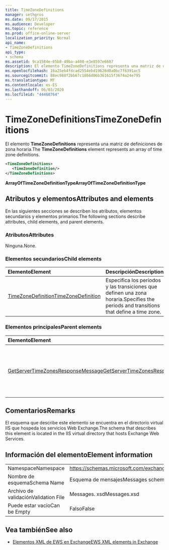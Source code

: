 ```yaml
---
title: TimeZoneDefinitions
manager: sethgros
ms.date: 09/17/2015
ms.audience: Developer
ms.topic: reference
ms.prod: office-online-server
localization_priority: Normal
api_name:
- TimeZoneDefinitions
api_type:
- schema
ms.assetid: 9ca1584e-65b8-49ba-a408-e3e8597e6607
description: El elemento TimeZoneDefinitions representa una matriz de definiciones de zona horaria.
ms.openlocfilehash: 16a25eb4fdcad2554ebd19626d0a0bc7f6391ac5
ms.sourcegitcommit: 88ec988f2bb67c1866d06b361615f3674a24e795
ms.translationtype: MT
ms.contentlocale: es-ES
ms.lasthandoff: 06/03/2020
ms.locfileid: "44468764"
---
```

# <a name="timezonedefinitions"></a><span data-ttu-id="cc2ed-103">TimeZoneDefinitions</span><span class="sxs-lookup"><span data-stu-id="cc2ed-103">TimeZoneDefinitions</span></span>

<span data-ttu-id="cc2ed-104">El elemento **TimeZoneDefinitions** representa una matriz de definiciones de zona horaria.</span><span class="sxs-lookup"><span data-stu-id="cc2ed-104">The **TimeZoneDefinitions** element represents an array of time zone definitions.</span></span> 
  
```XML
<TimeZoneDefinitions>
   <TimeZoneDefinition/>
</TimeZoneDefinitions>
```

 <span data-ttu-id="cc2ed-105">**ArrayOfTimeZoneDefinitionType**</span><span class="sxs-lookup"><span data-stu-id="cc2ed-105">**ArrayOfTimeZoneDefinitionType**</span></span>
## <a name="attributes-and-elements"></a><span data-ttu-id="cc2ed-106">Atributos y elementos</span><span class="sxs-lookup"><span data-stu-id="cc2ed-106">Attributes and elements</span></span>

<span data-ttu-id="cc2ed-107">En las siguientes secciones se describen los atributos, elementos secundarios y elementos primarios.</span><span class="sxs-lookup"><span data-stu-id="cc2ed-107">The following sections describe attributes, child elements, and parent elements.</span></span>
  
### <a name="attributes"></a><span data-ttu-id="cc2ed-108">Atributos</span><span class="sxs-lookup"><span data-stu-id="cc2ed-108">Attributes</span></span>

<span data-ttu-id="cc2ed-109">Ninguna.</span><span class="sxs-lookup"><span data-stu-id="cc2ed-109">None.</span></span>
  
### <a name="child-elements"></a><span data-ttu-id="cc2ed-110">Elementos secundarios</span><span class="sxs-lookup"><span data-stu-id="cc2ed-110">Child elements</span></span>

|<span data-ttu-id="cc2ed-111">**Elemento**</span><span class="sxs-lookup"><span data-stu-id="cc2ed-111">**Element**</span></span>|<span data-ttu-id="cc2ed-112">**Descripción**</span><span class="sxs-lookup"><span data-stu-id="cc2ed-112">**Description**</span></span>|
|:-----|:-----|
|[<span data-ttu-id="cc2ed-113">TimeZoneDefinition</span><span class="sxs-lookup"><span data-stu-id="cc2ed-113">TimeZoneDefinition</span></span>](timezonedefinition.md) <br/> |<span data-ttu-id="cc2ed-114">Especifica los períodos y las transiciones que definen una zona horaria.</span><span class="sxs-lookup"><span data-stu-id="cc2ed-114">Specifies the periods and transitions that define a time zone.</span></span>  <br/> |
   
### <a name="parent-elements"></a><span data-ttu-id="cc2ed-115">Elementos principales</span><span class="sxs-lookup"><span data-stu-id="cc2ed-115">Parent elements</span></span>

|<span data-ttu-id="cc2ed-116">**Elemento**</span><span class="sxs-lookup"><span data-stu-id="cc2ed-116">**Element**</span></span>|<span data-ttu-id="cc2ed-117">**Descripción**</span><span class="sxs-lookup"><span data-stu-id="cc2ed-117">**Description**</span></span>|
|:-----|:-----|
|[<span data-ttu-id="cc2ed-118">GetServerTimeZonesResponseMessage</span><span class="sxs-lookup"><span data-stu-id="cc2ed-118">GetServerTimeZonesResponseMessage</span></span>](getservertimezonesresponsemessage.md) <br/> |<span data-ttu-id="cc2ed-119">Contiene el estado y el resultado de una solicitud de [operación GetServerTimeZones](getservertimezones-operation.md) .</span><span class="sxs-lookup"><span data-stu-id="cc2ed-119">Contains the status and result of a [GetServerTimeZones operation](getservertimezones-operation.md) request.</span></span>  <br/> |
   
## <a name="remarks"></a><span data-ttu-id="cc2ed-120">Comentarios</span><span class="sxs-lookup"><span data-stu-id="cc2ed-120">Remarks</span></span>

<span data-ttu-id="cc2ed-121">El esquema que describe este elemento se encuentra en el directorio virtual IIS que hospeda los servicios Web Exchange.</span><span class="sxs-lookup"><span data-stu-id="cc2ed-121">The schema that describes this element is located in the IIS virtual directory that hosts Exchange Web Services.</span></span>
  
## <a name="element-information"></a><span data-ttu-id="cc2ed-122">Información del elemento</span><span class="sxs-lookup"><span data-stu-id="cc2ed-122">Element information</span></span>

|||
|:-----|:-----|
|<span data-ttu-id="cc2ed-123">Namespace</span><span class="sxs-lookup"><span data-stu-id="cc2ed-123">Namespace</span></span>  <br/> |https://schemas.microsoft.com/exchange/services/2006/messages  <br/> |
|<span data-ttu-id="cc2ed-124">Nombre de esquema</span><span class="sxs-lookup"><span data-stu-id="cc2ed-124">Schema Name</span></span>  <br/> |<span data-ttu-id="cc2ed-125">Esquema de mensajes</span><span class="sxs-lookup"><span data-stu-id="cc2ed-125">Messages schema</span></span>  <br/> |
|<span data-ttu-id="cc2ed-126">Archivo de validación</span><span class="sxs-lookup"><span data-stu-id="cc2ed-126">Validation File</span></span>  <br/> |<span data-ttu-id="cc2ed-127">Messages. xsd</span><span class="sxs-lookup"><span data-stu-id="cc2ed-127">Messages.xsd</span></span>  <br/> |
|<span data-ttu-id="cc2ed-128">Puede estar vacío</span><span class="sxs-lookup"><span data-stu-id="cc2ed-128">Can be Empty</span></span>  <br/> |<span data-ttu-id="cc2ed-129">Falso</span><span class="sxs-lookup"><span data-stu-id="cc2ed-129">False</span></span>  <br/> |
   
## <a name="see-also"></a><span data-ttu-id="cc2ed-130">Vea también</span><span class="sxs-lookup"><span data-stu-id="cc2ed-130">See also</span></span>



- [<span data-ttu-id="cc2ed-131">Elementos XML de EWS en Exchange</span><span class="sxs-lookup"><span data-stu-id="cc2ed-131">EWS XML elements in Exchange</span></span>](ews-xml-elements-in-exchange.md)

